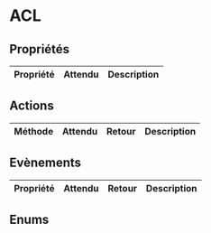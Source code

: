 # ACL
 
## Propriétés

|Propriété|Attendu|Description|
|-|-|-|

## Actions

|Méthode|Attendu|Retour|Description|
|-|-|-|-|

## Evènements

|Propriété|Attendu|Retour|Description|
|-|-|-|-|

## Enums
